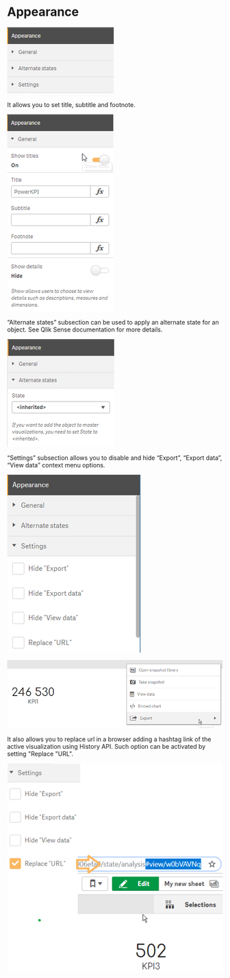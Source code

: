 # Appearance

![](<../.gitbook/assets/image (24).png>)

It allows you to set title, subtitle and footnote.

![General](<../.gitbook/assets/image (25).png>)

“Alternate states” subsection can be used to apply an alternate state for an object. See Qlik Sense documentation for more details.

![Alternative states](<../.gitbook/assets/image (26).png>)

“Settings” subsection allows you to disable and hide “Export”, “Export data”, “View data” context menu options.&#x20;



![Settings](<../.gitbook/assets/image (27).png>)



![Visualization context menu](<../.gitbook/assets/image (28).png>)

It also allows you to replace url in a browser adding a hashtag link of the active visualization using History API. Such option can be activated by setting "Replace "URL".

![Replace "URL"](<../.gitbook/assets/image (29).png>)



